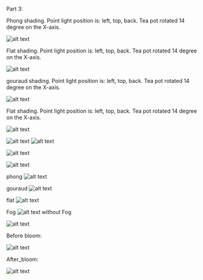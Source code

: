 Part 3:

Phong shading.
Point light position is: left, top, back.
Tea pot rotated 14 degree on the X-axis.

![alt text](https://github.com/HaifaGraphicsCourses/computergraphics2021-eitan-and-hadar/blob/master/one.jpeg?raw=true)

Flat shading.
Point light position is: left, top, back.
Tea pot rotated 14 degree on the X-axis.

![alt text](https://github.com/HaifaGraphicsCourses/computergraphics2021-eitan-and-hadar/blob/master/two.jpeg?raw=true)

gouraud shading.
Point light position is: left, top, back.
Tea pot rotated 14 degree on the X-axis.

![alt text](https://github.com/HaifaGraphicsCourses/computergraphics2021-eitan-and-hadar/blob/master/three.jpeg?raw=true)

Flat shading.
Point light position is: left, top, back.
Tea pot rotated 14 degree on the X-axis.

![alt text](https://github.com/HaifaGraphicsCourses/computergraphics2021-eitan-and-hadar/blob/master/four.jpeg?raw=true)

![alt text](https://github.com/HaifaGraphicsCourses/computergraphics2021-eitan-and-hadar/blob/master/five.jpeg?raw=true)
![alt text](https://github.com/HaifaGraphicsCourses/computergraphics2021-eitan-and-hadar/blob/master/11.jpeg?raw=true)

![alt text](https://github.com/HaifaGraphicsCourses/computergraphics2021-eitan-and-hadar/blob/master/12.jpeg?raw=true)

![alt text](https://github.com/HaifaGraphicsCourses/computergraphics2021-eitan-and-hadar/blob/master/13.jpeg?raw=true)

phong
![alt text](https://github.com/HaifaGraphicsCourses/computergraphics2021-eitan-and-hadar/blob/master/phong.jpg?raw=true)

gouraud
![alt text](https://github.com/HaifaGraphicsCourses/computergraphics2021-eitan-and-hadar/blob/master/gouraud.jpg?raw=true)

flat
![alt text](https://github.com/HaifaGraphicsCourses/computergraphics2021-eitan-and-hadar/blob/master/flat.jpg?raw=true)

Fog
![alt text](https://github.com/HaifaGraphicsCourses/computergraphics2021-eitan-and-hadar/blob/master/six.jpeg?raw=true)
without Fog 

![alt text](https://github.com/HaifaGraphicsCourses/computergraphics2021-eitan-and-hadar/blob/master/seven.jpeg?raw=true)

Before bloom:

![alt text](https://github.com/HaifaGraphicsCourses/computergraphics2021-eitan-and-hadar/blob/master/before_bloom.jpg?raw=true)

After_bloom:

![alt text](https://github.com/HaifaGraphicsCourses/computergraphics2021-eitan-and-hadar/blob/master/after_bloom.jpg?raw=true)


